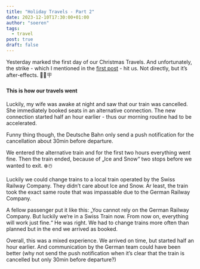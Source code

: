 ```yaml
---
title: "Holiday Travels - Part 2"
date: 2023-12-10T17:30:00+01:00
author: "soeren"
tags: 
  - travel
post: true
draft: false
---
```


Yesterday marked the first day of our Christmas Travels. And unfortunately, the strike - which I mentioned in the [first post](/2023/holiday-travels-booked/) - hit us. Not directly, but it’s after-effects. 👷‍♂️🪧

#### This is how our travels went

Luckily, my wife was awake at night and saw that our train was cancelled. She immediately booked seats in an alternative connection. The new connection started half an hour earlier - thus our morning routine had to be accelerated. 

Funny thing though, the Deutsche Bahn only send a push notification for the cancellation about 30min before departure.

We entered the alternative train and for the first two hours everything went fine. Then the train ended, because of „Ice and Snow“ two stops before we wanted to exit. ❄️☃️

Luckily we could change trains to a local train operated by the Swiss Railway Company. They didn’t care about Ice and Snow. Ar least, the train took the exact same route that was impassable due to the German Railway Company. 

A fellow passenger put it like this: „You cannot rely on the German Railway Company. But luckily we‘re in a Swiss Train now. From now on, everything will work just fine.“ He was right. We had to change trains more often than planned but in the end we arrived as booked. 

Overall, this was a mixed experience. We arrived on time, but started half an hour earlier. And communication by the German team could have been better (why not send the push notification when it’s clear that the train is cancelled but only 30min before departure?)

